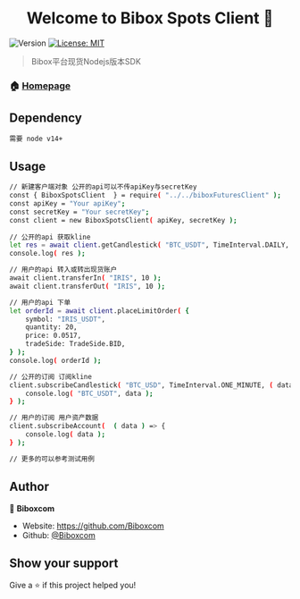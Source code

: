 
<h1 align="center">Welcome to Bibox Spots Client 👋</h1>
<p>
  <img alt="Version" src="https://img.shields.io/badge/version-v1.0.0-blue.svg?cacheSeconds=2592000" />
  <a href="#" target="_blank">
    <img alt="License: MIT" src="https://img.shields.io/badge/License-MIT-yellow.svg" />
  </a>
</p>

> Bibox平台现货Nodejs版本SDK

### 🏠 [Homepage](https://www.bibox.me/v2/exchange)

## Dependency

```sh
需要 node v14+
```

## Usage

```sh
// 新建客户端对象 公开的api可以不传apiKey与secretKey
const { BiboxSpotsClient  } = require( "../../biboxFuturesClient" );
const apiKey = "Your apiKey";
const secretKey = "Your secretKey";
const client = new BiboxSpotsClient( apiKey, secretKey );
        
// 公开的api 获取kline
let res = await client.getCandlestick( "BTC_USDT", TimeInterval.DAILY, 10 );
console.log( res );

// 用户的api 转入或转出现货账户
await client.transferIn( "IRIS", 10 );
await client.transferOut( "IRIS", 10 );

// 用户的api 下单
let orderId = await client.placeLimitOrder( {
    symbol: "IRIS_USDT",
    quantity: 20,
    price: 0.0517,
    tradeSide: TradeSide.BID,
} );
console.log( orderId );

// 公开的订阅 订阅kline
client.subscribeCandlestick( "BTC_USD", TimeInterval.ONE_MINUTE, ( data ) => {
    console.log( "BTC_USDT", data );
} );

// 用户的订阅 用户资产数据
client.subscribeAccount(  ( data ) => {
    console.log( data );
} );

// 更多的可以参考测试用例
```

## Author

👤 **Biboxcom**

* Website: https://github.com/Biboxcom
* Github: [@Biboxcom](https://github.com/Biboxcom)

## Show your support

Give a ⭐️ if this project helped you!


